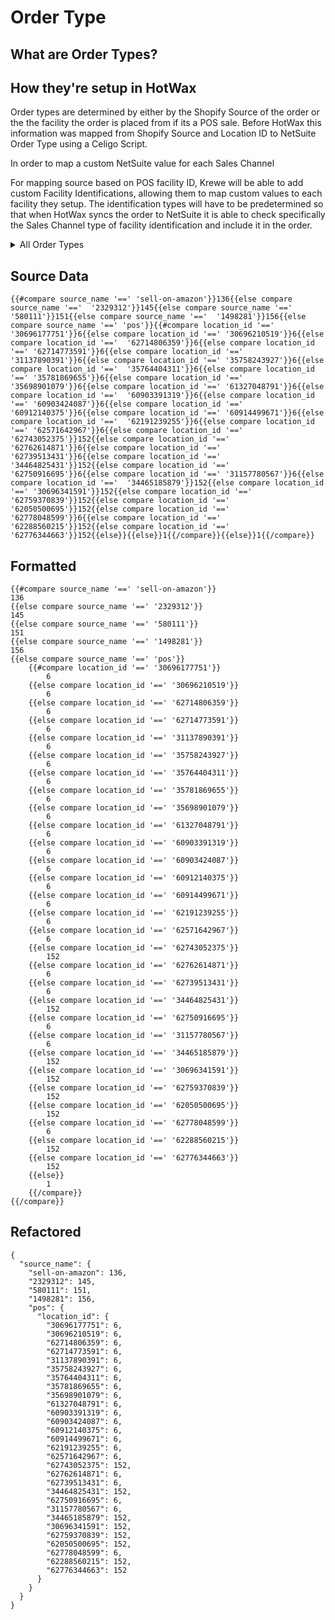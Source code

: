 # Order Type

## What are Order Types?

## How they're setup in HotWax
Order types are determined by either by the Shopify Source of the order or the the facility the order is placed from if its a POS sale. Before HotWax this information was mapped from Shopify Source and Location ID to NetSuite Order Type using a Celigo Script.

In order to map a custom NetSuite value for each Sales Channel

For mapping source based on POS facility ID, Krewe will be able to add custom Facility Identifications, allowing them to map custom values to each facility they setup. The identification types will have to be predetermined so that when HotWax syncs the order to NetSuite it is able to check specifically the Sales Channel type of facility identification and include it in the order.

<details>
    <summary>All Order Types</summary>
    | Internal ID | Name                           |
    |-------------|--------------------------------|
    | 1           | WEB                            |
    | 6           | IN-STORE                       |
    | 7           | OPENING                        |
    | 8           | PRE-ORDER                      |
    | 9           | BACKORDER                      |
    | 10          | REORDER                        |
    | 107         | WARRANTY                       |
    | 108         | SAMPLE SALE                    |
    | 109         | PRIVATE EVENT                  |
    | 110         | MANUFACTURING DEFECT           |
    | 111         | GIFTING PULL                   |
    | 112         | PR MEDIA                        |
    | 113         | EXCHANGE                       |
    | 114         | EMPLOYEE ORDER                  |
    | 115         | LOST PACKAGE                    |
    | 116         | REPLACEMENT                     |
    | 117         | CONSIGNMENT                     |
    | 118         | KREWE Foundation                |
    | 119         | MIS-PICK                        |
    | 120         | ACL                             |
    | 121         | BLACK FRIDAY/CYBER MONDAY       |
    | 122         | Manufacturing Pull              |
    | 123         | DONATION                        |
    | 124         | CUSTOMER SERVICE                |
    | 125         | CORPORATE GIFTING               |
    | 126         | LOFT                            |
    | 127         | OPTICAL ORDER                   |
    | 129         | OUT OF STOCK                    |
    | 130         | SHOPIFY DOWN                    |
    | 131         | DOA                             |
    | 133         | TEST                            |
    | 134         | APRIL SALE                      |
    | 136         | AMAZON                          |
    | 137         | PR CELEBRITY                    |
    | 138         | PR INFLUENCER                   |
    | 139         | KREWE Anniversary               |
    | 140         | USO WARRANTY                    |
    | 141         | ORDER ERROR                     |
    | 142         | TRUNKSHOW                       |
    | 143         | SUPPLY ORDER FOR RETAIL         |
    | 144         | ASSOCIATE DAMAGE                 |
    | 145         | INSTAGRAM                       |
    | 146         | WHOLESALE BLUE LIGHT            |
    | 147         | VISION EXPO                     |
    | 149         | REMAKE - USO                    |
    | 150         | REMAKE - KREWE LAB              |
    | 151         | FACEBOOK                        |
    | 152         | EVENTING                        |
    | 156         | GLOBAL-E                        |
    | 157         | STORE CREDIT                    |
    | 158         | GIFT EXCHANGE                   |
    | 159         | LAB DAMAGE                      |
    | 160         | FRAME DAMAGED BY CASE           |
    | 161         | TRADESHOW                       |
    | 162         | SUPPLY ORDER FOR RETAIL         |
    | 163         | SUPPLY                          |
    | 164         | MARDI GRAS                      |
    | 165         | LOOP EXCHANGE                   |
    | 166         | WHOLESALE SAMPLES               |
    | 167         | WHOLESALE SAMPLES               |
</details>

## Source Data
```
{{#compare source_name '==' 'sell-on-amazon'}}136{{else compare source_name '=='  '2329312'}}145{{else compare source_name '==' '580111'}}151{{else compare source_name '=='  '1498281'}}156{{else compare source_name '==' 'pos'}}{{#compare location_id '=='  '30696177751'}}6{{else compare location_id '==' '30696210519'}}6{{else compare location_id '=='  '62714806359'}}6{{else compare location_id '==' '62714773591'}}6{{else compare location_id '=='  '31137890391'}}6{{else compare location_id '==' '35758243927'}}6{{else compare location_id '=='  '35764404311'}}6{{else compare location_id '==' '35781869655'}}6{{else compare location_id '=='  '35698901079'}}6{{else compare location_id '==' '61327048791'}}6{{else compare location_id '=='  '60903391319'}}6{{else compare location_id '==' '60903424087'}}6{{else compare location_id '=='  '60912140375'}}6{{else compare location_id '==' '60914499671'}}6{{else compare location_id '=='  '62191239255'}}6{{else compare location_id '==' '62571642967'}}6{{else compare location_id '=='  '62743052375'}}152{{else compare location_id '==' '62762614871'}}6{{else compare location_id '=='  '62739513431'}}6{{else compare location_id '==' '34464825431'}}152{{else compare location_id '=='  '62750916695'}}6{{else compare location_id '==' '31157780567'}}6{{else compare location_id '=='  '34465185879'}}152{{else compare location_id '==' '30696341591'}}152{{else compare location_id '=='  '62759370839'}}152{{else compare location_id '==' '62050500695'}}152{{else compare location_id '=='  '62778048599'}}6{{else compare location_id '==' '62288560215'}}152{{else compare location_id '=='  '62776344663'}}152{{else}}{{else}}1{{/compare}}{{else}}1{{/compare}}
```

## Formatted
```
{{#compare source_name '==' 'sell-on-amazon'}}
136
{{else compare source_name '==' '2329312'}}
145
{{else compare source_name '==' '580111'}}
151
{{else compare source_name '==' '1498281'}}
156
{{else compare source_name '==' 'pos'}}
    {{#compare location_id '==' '30696177751'}}
        6
    {{else compare location_id '==' '30696210519'}}
        6
    {{else compare location_id '==' '62714806359'}}
        6
    {{else compare location_id '==' '62714773591'}}
        6
    {{else compare location_id '==' '31137890391'}}
        6
    {{else compare location_id '==' '35758243927'}}
        6
    {{else compare location_id '==' '35764404311'}}
        6
    {{else compare location_id '==' '35781869655'}}
        6
    {{else compare location_id '==' '35698901079'}}
        6
    {{else compare location_id '==' '61327048791'}}
        6
    {{else compare location_id '==' '60903391319'}}
        6
    {{else compare location_id '==' '60903424087'}}
        6
    {{else compare location_id '==' '60912140375'}}
        6
    {{else compare location_id '==' '60914499671'}}
        6
    {{else compare location_id '==' '62191239255'}}
        6
    {{else compare location_id '==' '62571642967'}}
        6
    {{else compare location_id '==' '62743052375'}}
        152
    {{else compare location_id '==' '62762614871'}}
        6
    {{else compare location_id '==' '62739513431'}}
        6
    {{else compare location_id '==' '34464825431'}}
        152
    {{else compare location_id '==' '62750916695'}}
        6
    {{else compare location_id '==' '31157780567'}}
        6
    {{else compare location_id '==' '34465185879'}}
        152
    {{else compare location_id '==' '30696341591'}}
        152
    {{else compare location_id '==' '62759370839'}}
        152
    {{else compare location_id '==' '62050500695'}}
        152
    {{else compare location_id '==' '62778048599'}}
        6
    {{else compare location_id '==' '62288560215'}}
        152
    {{else compare location_id '==' '62776344663'}}
        152
    {{else}}
        1
    {{/compare}}
{{/compare}}
```

## Refactored
```
{
  "source_name": {
    "sell-on-amazon": 136,
    "2329312": 145,
    "580111": 151,
    "1498281": 156,
    "pos": {
      "location_id": {
        "30696177751": 6,
        "30696210519": 6,
        "62714806359": 6,
        "62714773591": 6,
        "31137890391": 6,
        "35758243927": 6,
        "35764404311": 6,
        "35781869655": 6,
        "35698901079": 6,
        "61327048791": 6,
        "60903391319": 6,
        "60903424087": 6,
        "60912140375": 6,
        "60914499671": 6,
        "62191239255": 6,
        "62571642967": 6,
        "62743052375": 152,
        "62762614871": 6,
        "62739513431": 6,
        "34464825431": 152,
        "62750916695": 6,
        "31157780567": 6,
        "34465185879": 152,
        "30696341591": 152,
        "62759370839": 152,
        "62050500695": 152,
        "62778048599": 6,
        "62288560215": 152,
        "62776344663": 152
      }
    }
  }
}
```